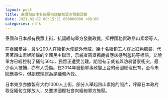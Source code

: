 ```yaml
---
layout: post
title: 泰國和日本有民眾抗議緬甸軍方發動政變
date: 2021-02-02 00:15:21.000000000 +08:00
categories: rthk
---
```


泰國和日本都有民眾上街，抗議緬甸軍方發動政變，扣押國務資政昂山素姬等人。

在泰國曼谷，最少200人在緬甸大使館外示威，幾十名緬甸工人穿上紅色服裝，代表著昂山素姬所屬的全國民主聯盟，示威者高舉獨裁者應該感到羞恥等標語，又說軍方已經控制了緬甸50年，民眾正遭受苦難，期間有示威者與防暴警察衝突，最少兩人被捕，亦有人受傷。在2014年發動軍事政變上台的泰國總理巴育，至今未回應事件，但副總理認為是緬甸內政。

日本東京亦據報有大約1000人上街，部分人舉起昂山素姬的照片，呼籲日本政府敦促緬甸立即放人，又要求國際社會向緬甸軍方施壓。
